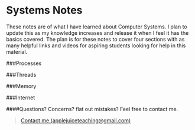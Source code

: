 Systems Notes
=============

These notes are of what I have learned about Computer Systems.  I plan to update this as my knowledge increases and release it when I feel it has the basics covered.  The plan is for these notes to cover four sections with as many helpful links and videos for aspiring students looking for help in this material.


###Processes

###Threads

###Memory 

###Internet




####Questions? Concerns? flat out mistakes?  Feel free to contact me.

> [Contact me (applejuiceteaching@gmail.com)](mailto:applejuiceteaching@gmail.com)